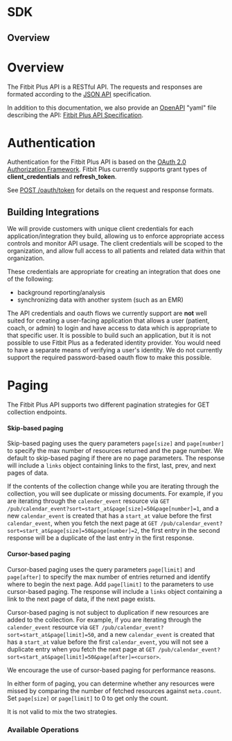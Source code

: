 # SDK

## Overview

# Overview
The Fitbit Plus API is a RESTful API. The requests and responses are formated according to the
[JSON API](http://jsonapi.org/format/1.0/) specification.

In addition to this documentation, we also provide an
[OpenAPI](https://github.com/OAI/OpenAPI-Specification/blob/master/versions/2.0.md) "yaml" file describing the API:
[Fitbit Plus API Specification](swagger.yaml).

# Authentication
Authentication for the Fitbit Plus API is based on the
[OAuth 2.0 Authorization Framework](https://tools.ietf.org/html/rfc6749). Fitbit Plus currently supports grant
types of **client_credentials** and **refresh_token**.

See [POST /oauth/token](#operation/createToken) for details on the request and response formats.
<!-- ReDoc-Inject: <security-definitions> -->

## Building Integrations
We will provide customers with unique client credentials for each application/integration they build, allowing us
to enforce appropriate access controls and monitor API usage.
The client credentials will be scoped to the organization, and allow full access to all patients and related data
within that organization.

These credentials are appropriate for creating an integration that does one of the following:
 - background reporting/analysis
 - synchronizing data with another system (such as an EMR)

The API credentials and oauth flows we currently support are **not** well suited for creating a user-facing
application that allows a user (patient, coach, or admin) to login and have access to data which is appropriate to
that specific user. It is possible to build such an application, but it is not possible to use Fitbit Plus as a
federated identity provider. You would need to have a separate means of verifying a user's identity. We do not
currently support the required password-based oauth flow to make this possible.

# Paging
The Fitbit Plus API supports two different pagination strategies for GET collection endpoints.

#### Skip-based paging

Skip-based paging uses the query parameters `page[size]` and `page[number]` to specify the max number of resources returned and the page number. We default to skip-based paging if there are no page parameters. The response will include a `links` object containing links to the first, last, prev, and next pages of data.

If the contents of the collection change while you are iterating through the collection, you will see duplicate or missing documents. For example, if you are iterating through the `calender_event` resource via `GET /pub/calendar_event?sort=start_at&page[size]=50&page[number]=1`, and a new `calendar_event` is created that has a `start_at` value before the first `calendar_event`, when you fetch the next page at `GET /pub/calendar_event?sort=start_at&page[size]=50&page[number]=2`, the first entry in the second response will be a duplicate of the last entry in the first response.

#### Cursor-based paging
Cursor-based paging uses the query parameters `page[limit]` and `page[after]` to specify the max number of entries returned and identify where to begin the next page. Add `page[limit]` to the parameters to use cursor-based paging. The response will include a `links` object containing a link to the next page of data, if the next page exists.

Cursor-based paging is not subject to duplication if new resources are added to the collection. For example, if you are iterating through the `calender_event` resource via `GET /pub/calendar_event?sort=start_at&page[limit]=50`, and a new `calendar_event` is created that has a `start_at` value before the first `calendar_event`, you will not see a duplicate entry when you fetch the next page at `GET /pub/calendar_event?sort=start_at&page[limit]=50&page[after]=<cursor>`.

We encourage the use of cursor-based paging for performance reasons.

In either form of paging, you can determine whether any resources were missed by comparing the number of fetched resources against `meta.count`. Set `page[size]` or `page[limit]` to 0 to get only the count.

It is not valid to mix the two strategies.


### Available Operations

